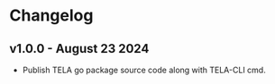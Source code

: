 # Changelog

## v1.0.0 - August 23 2024

* Publish TELA go package source code along with TELA-CLI cmd. 
